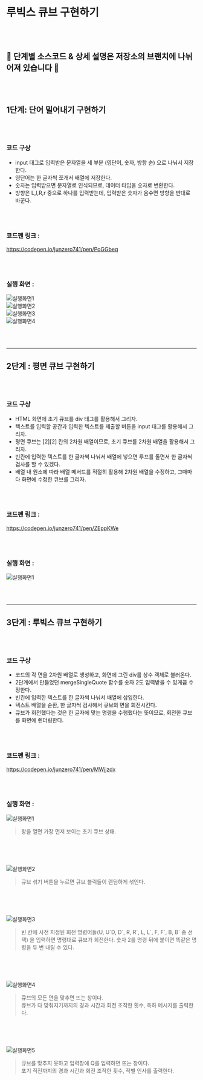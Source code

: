 # 루빅스 큐브 구현하기

</br></br>
##  🚩 단계별 소스코드 & 상세 설명은 저장소의 브랜치에 나뉘어져 있습니다 🚩  

</br></br>
## 1단계: 단어 밀어내기 구현하기

</br></br>
### 코드 구상
* input 태그로 입력받은 문자열을 세 부분 (영단어, 숫자, 방향 순) 으로 나눠서 저장한다.
* 영단어는 한 글자씩 쪼개서 배열에 저장한다.
* 숫자는 입력받으면 문자열로 인식되므로, 데이터 타입을 숫자로 변환한다.
* 방향은 L,l,R,r 중으로 하나를 입력받는데, 입력받은 숫자가 음수면 방향을 반대로 바꾼다.

</br></br>
### 코드펜 링크 :
https://codepen.io/junzero741/pen/PoGGbeq

</br></br>
### 실행 화면 :
![실행화면1](/step1_실행화면_1.JPG) <br>
![실행화면2](/step1_실행화면_2.JPG) <br>
![실행화면3](/step1_실행화면_3.JPG) <br>
![실행화면4](/step1_실행화면_4.JPG) <br>


</br></br>
***
## 2단계 : 평면 큐브 구현하기

</br></br>
### 코드 구상
* HTML 화면에 초기 큐브를 div 태그를 활용해서 그리자.
* 텍스트를 입력할 공간과 입력한 텍스트를 제출할 버튼을 input 태그를 활용해서 그리자.
* 평면 큐브는 [2][2] 칸의 2차원 배열이므로, 초기 큐브를 2차원 배열을 활용해서 그리자.
* 빈칸에 입력한 텍스트를 한 글자씩 나눠서 배열에 넣으면 루프를 돌면서 한 글자씩 검사를 할 수 있겠다.
* 배열 내 원소에 따라 배열 메서드를 적절히 활용해 2차원 배열을 수정하고, 그때마다 화면에 수정한 큐브를 그리자.

</br></br>
### 코드펜 링크 :
https://codepen.io/junzero741/pen/ZEppKWe

</br></br>
### 실행 화면 :
![실행화면1](/step2_실행화면_1.JPG) 

</br></br>
***
## 3단계 : 루빅스 큐브 구현하기

</br></br>
### 코드 구상
* 코드의 각 면을 2차원 배열로 생성하고, 화면에 그린 div를 상수 객체로 불러온다.
* 2단계에서 만들었던 mergeSingleQuote 함수를 숫자 2도 입력받을 수 있게끔 수정한다.
* 빈칸에 입력한 텍스트를 한 글자씩 나눠서 배열에 삽입한다.
* 텍스트 배열을 순환, 한 글자씩 검사해서 큐브의 면을 회전시킨다.
* 큐브가 회전했다는 것은 한 글자에 맞는 명령을 수행했다는 뜻이므로, 회전한 큐브를 화면에 렌더링한다.

</br></br>
### 코드펜 링크 :
https://codepen.io/junzero741/pen/MWjjzdx

</br></br>
### 실행 화면 : 
![실행화면1](/step3_실행화면_초기큐브.JPG) 
> 창을 열면 가장 먼저 보이는 초기 큐브 상태.
</br>

</br></br>
![실행화면2](/step3_실행화면_랜덤큐브.JPG)
>  큐브 섞기 버튼을 누르면 큐브 블럭들이 랜덤하게 섞인다.
</br>

</br></br>
![실행화면3](/step3_실행화면_텍스트입력.JPG) 
> 빈 칸에 사전 지정된 회전 명령어들(U, U\`D, D\`, R, R\`, L, L\`, F, F\`, B, B\` 중 선택) 을 입력하면 명령대로 큐브가 회전한다. 숫자 2를 명령 뒤에 붙이면 똑같은 명령을 두 번 내릴 수 있다.
</br>

</br></br>
![실행화면4](/step3_실행화면_큐브완성.JPG) 
> 큐브의 모든 면을 맞추면 뜨는 창이다. </br> 큐브가 다 맞춰지기까지의 경과 시간과 회전 조작한 횟수, 축하 메시지를 출력한다.

</br>

</br></br>
![실행화면5](/step3_실행화면_큐브포기.JPG) 
> 큐브를 맞추지 못하고 입력창에 Q를 입력하면 뜨는 창이다. <br> 포기 직전까지의 경과 시간과 회전 조작한 횟수, 작별 인사를 출력한다.
